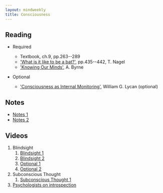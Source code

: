 ```yaml
---
layout: mindweekly
title: Consciousness
---
```


## Reading

+ Required
 	+ Textbook, ch.9, pp.263--289
 	+ ['What is it like to be a bat?'](Nagel.pdf), pp.435--442, T. Nagel
	+ ['Knowing Our Minds'](Byrne.pdf), A. Byrne
  
+ Optional
	+ ['Consciousness as Internal Monitoring'](Internal.pdf), William G. Lycan (optional)


## Notes
+ [Notes 1](notes)
+ [Notes 2](/self/consciousness2/notes)




## Videos

1. Blindsight
	1. [Blindsight 1](https://www.youtube.com/watch?v=R4SYxTecL8E)
	2. [Blindsight 2](https://www.youtube.com/watch?v=GwGmWqX0MnM)
	3. [Optional 1](https://www.youtube.com/watch?v=ny5qMKTcURE)
	4. [Optional 2](http://www.bbc.com/future/story/20150925-blindsight-the-strangest-form-of-consciousness)
2. Subconscious Thought
	1. [Subconscious Thought 1](https://www.youtube.com/watch?v=SomZ6aViWGY)
3. [Psychologists on introspection](http://study.com/academy/lesson/introspection-and-self-awareness-theory-in-psychology-definition-examples.html)



